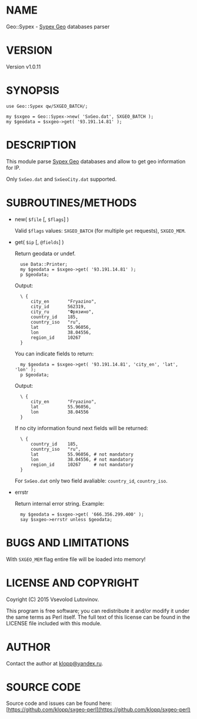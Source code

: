 # NAME

Geo::Sypex - [Sypex Geo](https://sypexgeo.net/) databases parser

# VERSION

Version v1.0.11

# SYNOPSIS

    use Geo::Sypex qw/SXGEO_BATCH/;

    my $sxgeo = Geo::Sypex->new( 'SxGeo.dat', SXGEO_BATCH );
    my $geodata = $sxgeo->get( '93.191.14.81' ); 
    

# DESCRIPTION

This module parse [Sypex Geo](http://sypexgeo.net/) databases and allow to get geo information for IP.

Only `SxGeo.dat` and `SxGeoCity.dat` supported. 

# SUBROUTINES/METHODS

- new( `$file` \[, `$flags`\] )

    Valid `$flags` values: `SXGEO_BATCH` (for multiple `get` requests), `SXGEO_MEM`.  

- get( `$ip` \[, `@fields`\] )

    Return geodata or undef.

        use Data::Printer;
        my $geodata = $sxgeo->get( '93.191.14.81' );
        p $geodata; 

    Output:

        \ {
            city_en       "Fryazino",
            city_id       562319,
            city_ru       "Фрязино",
            country_id    185,
            country_iso   "ru",
            lat           55.96056,
            lon           38.04556,
            region_id     10267
        }

    You can indicate fields to return:

        my $geodata = $sxgeo->get( '93.191.14.81', 'city_en', 'lat', 'lon' );
        p $geodata; 

    Output:

        \ {
            city_en       "Fryazino",
            lat           55.96056,
            lon           38.04556
        }

    If no city information found next fields will be returned:

        \ {
            country_id    185,
            country_iso   "ru",
            lat           55.96056, # not mandatory
            lon           38.04556, # not mandatory
            region_id     10267     # not mandatory
        }

    For `SxGeo.dat` only two field avaliable: `country_id`, `country_iso`.

- errstr

    Return internal error string. Example:

        my $geodata = $sxgeo->get( '666.356.299.400' ); 
        say $sxgeo->errstr unless $geodata;

# BUGS AND LIMITATIONS

With `SXGEO_MEM` flag entire file will be loaded into memory!

# LICENSE AND COPYRIGHT

Coyright (C) 2015 Vsevolod Lutovinov.

This program is free software; you can redistribute it and/or modify it under
the same terms as Perl itself. The full text of this license can be found in
the LICENSE file included with this module.

# AUTHOR

Contact the author at klopp@yandex.ru.

# SOURCE CODE

Source code and issues can be found here:
 [https://github.com/klopp/sxgeo-perl](https://github.com/klopp/sxgeo-perl)
